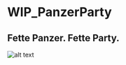 # WIP_PanzerParty
## Fette Panzer. Fette Party. 
![alt text](https://image.flaticon.com/icons/svg/790/790526.svg)

